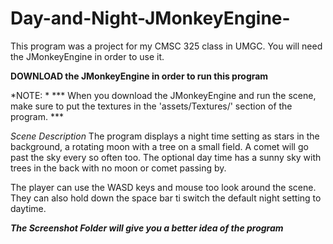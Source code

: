 # Day-and-Night-JMonkeyEngine-

This program was a project for my CMSC 325 class in UMGC. 
You will need the JMonkeyEngine in order to use it.


**DOWNLOAD the JMonkeyEngine in order to run this program**

*NOTE: *
*** When you download the JMonkeyEngine and run the scene, 
make sure to put the textures in the 'assets/Textures/' section of the program. ***

*Scene Description*
The program displays a night time setting as stars in the background, a rotating moon with a tree 
on a small field. A comet will go past the sky every so often too. The optional day time has a 
sunny sky with trees in the back with no moon or comet passing by.

The player can use the WASD keys and mouse too look around the scene. They can also hold 
down the space bar ti switch the default night setting to daytime.

***The Screenshot Folder will give you a better idea of the program***

